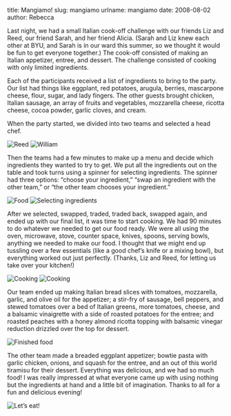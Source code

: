 title: Mangiamo!
slug: mangiamo
urlname: mangiamo
date: 2008-08-02
author: Rebecca

Last night, we had a small Italian cook-off challenge with our friends Liz and
Reed, our friend Sarah, and her friend Alicia. (Sarah and Liz knew each other at
BYU, and Sarah is in our ward this summer, so we thought it would be fun to get
everyone together.) The cook-off consisted of making an Italian appetizer,
entree, and dessert. The challenge consisted of cooking with only limited
ingredients.

Each of the participants received a list of ingredients to bring to the party.
Our list had things like eggplant, red potatoes, arugula, berries, mascarpone
cheese, flour, sugar, and lady fingers. The other guests brought chicken,
Italian sausage, an array of fruits and vegetables, mozzarella cheese, ricotta
cheese, cocoa powder, garlic cloves, and cream.

When the party started, we divided into two teams and selected a head chef.

<img src="{static}/images/2008-08-01-mangiamo-01.jpg" alt="Reed" class="img-fluid">

<img src="{static}/images/2008-08-01-mangiamo-02.jpg" alt="William" class="img-fluid">

Then the teams had a few minutes to make up a menu and decide which ingredients
they wanted to try to get. We put all the ingredients out on the table and took
turns using a spinner for selecting ingredients. The spinner had three options:
&ldquo;choose your ingredient,&rdquo; &ldquo;swap an ingredient with the other
team,&rdquo; or &ldquo;the other team chooses your ingredient.&rdquo;

<img src="{static}/images/2008-08-01-mangiamo-03.jpg" alt="Food" class="img-fluid">

<img src="{static}/images/2008-08-01-mangiamo-04.jpg" alt="Selecting ingredients" class="img-fluid">

After we selected, swapped, traded, traded back, swapped again, and ended up
with our final list, it was time to start cooking. We had 90 minutes to do
whatever we needed to get our food ready. We were all using the oven, microwave,
stove, counter space, knives, spoons, serving bowls, anything we needed to make
our food. I thought that we might end up tussling over a few essentials (like a
good chef&#x02bc;s knife or a mixing bowl), but everything worked out just
perfectly. (Thanks, Liz and Reed, for letting us take over your kitchen!)

<img src="{static}/images/2008-08-01-mangiamo-05.jpg" alt="Cooking" class="img-fluid">

<img src="{static}/images/2008-08-01-mangiamo-06.jpg" alt="Cooking" class="img-fluid">

Our team ended up making Italian bread slices with tomatoes, mozzarella, garlic,
and olive oil for the appetizer; a stir-fry of sausage, bell peppers, and stewed
tomatoes over a bed of Italian greens, more tomatoes, cheese, and a balsamic
vinaigrette with a side of roasted potatoes for the entree; and roasted peaches
with a honey almond ricotta topping with balsamic vinegar reduction drizzled
over the top for dessert.

<img src="{static}/images/2008-08-01-mangiamo-07.jpg" alt="Finished food" class="img-fluid">

The other team made a breaded eggplant appetizer; bowtie pasta with garlic
chicken, onions, and squash for the entree, and an out of this world tiramisu
for their dessert. Everything was delicious, and we had so much food! I was
really impressed at what everyone came up with using nothing but the ingredients
at hand and a little bit of imagination. Thanks to all for a fun and delicious
evening!

<img src="{static}/images/2008-08-01-mangiamo-08.jpg" alt="Let&#x02bc;s eat!" class="img-fluid">
